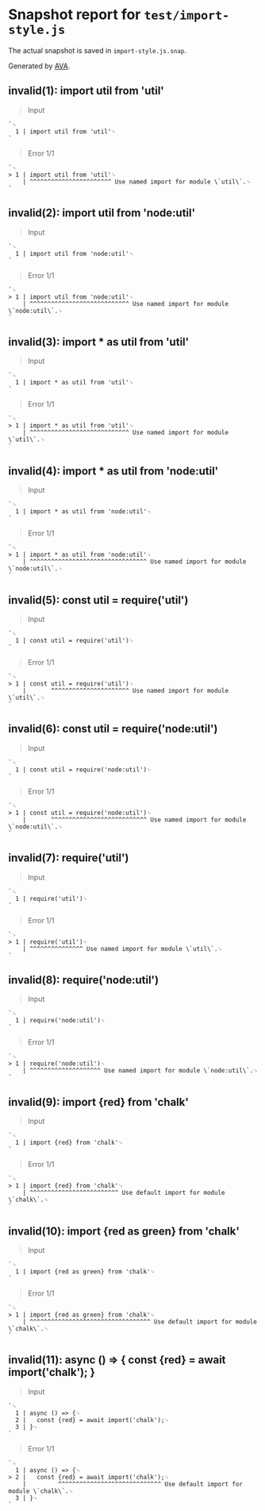 # Snapshot report for `test/import-style.js`

The actual snapshot is saved in `import-style.js.snap`.

Generated by [AVA](https://avajs.dev).

## invalid(1): import util from 'util'

> Input

    `␊
      1 | import util from 'util'␊
    `

> Error 1/1

    `␊
    > 1 | import util from 'util'␊
        | ^^^^^^^^^^^^^^^^^^^^^^^ Use named import for module \`util\`.␊
    `

## invalid(2): import util from 'node:util'

> Input

    `␊
      1 | import util from 'node:util'␊
    `

> Error 1/1

    `␊
    > 1 | import util from 'node:util'␊
        | ^^^^^^^^^^^^^^^^^^^^^^^^^^^^ Use named import for module \`node:util\`.␊
    `

## invalid(3): import * as util from 'util'

> Input

    `␊
      1 | import * as util from 'util'␊
    `

> Error 1/1

    `␊
    > 1 | import * as util from 'util'␊
        | ^^^^^^^^^^^^^^^^^^^^^^^^^^^^ Use named import for module \`util\`.␊
    `

## invalid(4): import * as util from 'node:util'

> Input

    `␊
      1 | import * as util from 'node:util'␊
    `

> Error 1/1

    `␊
    > 1 | import * as util from 'node:util'␊
        | ^^^^^^^^^^^^^^^^^^^^^^^^^^^^^^^^^ Use named import for module \`node:util\`.␊
    `

## invalid(5): const util = require('util')

> Input

    `␊
      1 | const util = require('util')␊
    `

> Error 1/1

    `␊
    > 1 | const util = require('util')␊
        |       ^^^^^^^^^^^^^^^^^^^^^^ Use named import for module \`util\`.␊
    `

## invalid(6): const util = require('node:util')

> Input

    `␊
      1 | const util = require('node:util')␊
    `

> Error 1/1

    `␊
    > 1 | const util = require('node:util')␊
        |       ^^^^^^^^^^^^^^^^^^^^^^^^^^^ Use named import for module \`node:util\`.␊
    `

## invalid(7): require('util')

> Input

    `␊
      1 | require('util')␊
    `

> Error 1/1

    `␊
    > 1 | require('util')␊
        | ^^^^^^^^^^^^^^^ Use named import for module \`util\`.␊
    `

## invalid(8): require('node:util')

> Input

    `␊
      1 | require('node:util')␊
    `

> Error 1/1

    `␊
    > 1 | require('node:util')␊
        | ^^^^^^^^^^^^^^^^^^^^ Use named import for module \`node:util\`.␊
    `

## invalid(9): import {red} from 'chalk'

> Input

    `␊
      1 | import {red} from 'chalk'␊
    `

> Error 1/1

    `␊
    > 1 | import {red} from 'chalk'␊
        | ^^^^^^^^^^^^^^^^^^^^^^^^^ Use default import for module \`chalk\`.␊
    `

## invalid(10): import {red as green} from 'chalk'

> Input

    `␊
      1 | import {red as green} from 'chalk'␊
    `

> Error 1/1

    `␊
    > 1 | import {red as green} from 'chalk'␊
        | ^^^^^^^^^^^^^^^^^^^^^^^^^^^^^^^^^^ Use default import for module \`chalk\`.␊
    `

## invalid(11): async () => { const {red} = await import('chalk'); }

> Input

    `␊
      1 | async () => {␊
      2 | 	const {red} = await import('chalk');␊
      3 | }␊
    `

> Error 1/1

    `␊
      1 | async () => {␊
    > 2 | 	const {red} = await import('chalk');␊
        | 	      ^^^^^^^^^^^^^^^^^^^^^^^^^^^^^ Use default import for module \`chalk\`.␊
      3 | }␊
    `
